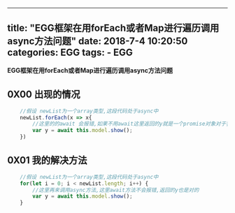 
---
title: "EGG框架在用forEach或者Map进行遍历调用async方法问题"
date: 2018-7-4 10:20:50
categories: EGG
tags: 
		- EGG
---

**EGG框架在用forEach或者Map进行遍历调用async方法问题**
<!-- more -->


## 0X00 出现的情况

```js
    //假设 newList为一个array类型,这段代码处于async中
    newList.forEach(x => x{
        //这里的的await 会报错,如果不用await这里返回的y就是一个promise对象对于我这种入门的人不太好处理
        var y = await this.model.show();
    })

```

## 0X01 我的解决方法

```js
    //假设 newList为一个array类型,这段代码处于async中
    for(let i = 0; i < newList.length; i++) {
        //这里再来调用async方法,这里await方法不会报错,返回的y也是对的
        var y = await this.model.show();
    }
```